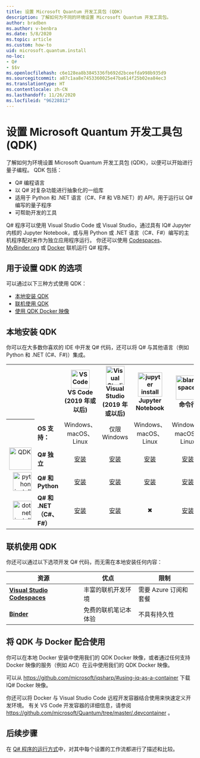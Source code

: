 ```yaml
---
title: 设置 Microsoft Quantum 开发工具包 (QDK)
description: 了解如何为不同的环境设置 Microsoft Quantum 开发工具包。
author: bradben
ms.author: v-benbra
ms.date: 5/8/2020
ms.topic: article
ms.custom: how-to
uid: microsoft.quantum.install
no-loc:
- Q#
- $$v
ms.openlocfilehash: c6e128ea8b3845336fb692d2bceefda998b935d9
ms.sourcegitcommit: a87c1aa8e7453360025e47ba614f25b02ea84ec3
ms.translationtype: HT
ms.contentlocale: zh-CN
ms.lasthandoff: 11/26/2020
ms.locfileid: "96228812"
---
```

# <a name="setting-up-the-microsoft-quantum-development-kit-qdk"></a>设置 Microsoft Quantum 开发工具包 (QDK)

了解如何为环境设置 Microsoft Quantum 开发工具包 (QDK)，以便可以开始进行量子编程。 QDK 包括：

- Q# 编程语言
- 以 Q# 对复杂功能进行抽象化的一组库
- 适用于 Python 和 .NET 语言（C#、F# 和 VB.NET）的 API，用于运行以 Q# 编写的量子程序
- 可帮助开发的工具

Q# 程序可以使用 Visual Studio Code 或 Visual Studio，通过具有 IQ# Jupyter 内核的 Jupyter Notebook，或与用 Python 或 .NET 语言（C#、F#）编写的主机程序配对来作为独立应用程序运行。 你还可以使用 [Codespaces](https://online.visualstudio.com/)、[MyBinder.org](https://mybinder.org/) 或 [Docker](#use-the-qdk-with-docker) 联机运行 Q# 程序。 

## <a name="options-for-setting-up-the-qdk"></a>用于设置 QDK 的选项

可以通过以下三种方式使用 QDK：

- [本地安装 QDK](#install-the-qdk-locally)
- [联机使用 QDK](#use-the-qdk-online)
- [使用 QDK Docker 映像](#use-the-qdk-with-docker)

## <a name="install-the-qdk-locally"></a>本地安装 QDK

你可以在大多数你喜欢的 IDE 中开发 Q# 代码，还可以将 Q# 与其他语言（例如 Python 和 .NET (C#、F#)）集成。

<table>
    <tr>
        <th width=10%>&nbsp;</th>
        <th>&nbsp;</th>
        <th align="center" width=18%><img src="~/media/vs_code.png" alt="VS Code" width="50"/><br><b>VS Code<br>(2019 年或以后)</b></th>
        <th align="center" width=18%><img src="~/media/vs_studio.png" alt="Visual Studio" width="50"/><br><b>Visual Studio<br>(2019 年或以后)</b></th>
        <th align="center" width=18%><img src="~/media/jupyter-wht.png" alt="jupyter install" width="65"/><br><b>Jupyter Notebook</b></th>
        <th align="center" width=18%><img src="~/media/blank.png" alt="blank spacer" width="65"/><br><b>命令行</b></th>
    </tr>
    <tr>
        <th>&nbsp;</th>
        <td align="left"><b>OS 支持：</b></td>
        <td align="center">Windows、macOS、Linux</td>
        <td align="center">仅限 Windows</td>
        <td align="center">Windows、macOS、Linux</td>
        <td align="center">Windows、macOS、Linux</td>
    </tr>
    <tr>
        <td align="right"><img src="~/media/quantum-wht.png" alt="QDK" width="60"/></td>
        <td align="left"><b>Q# 独立</b></td>
        <td align="center"><a href="xref:microsoft.quantum.install.standalone">安装</a></td>
        <td align="center"><a href="xref:microsoft.quantum.install.standalone">安装</a></td>
        <td align="center"><a href="xref:microsoft.quantum.install.jupyter">安装</a></td>
        <td align="center"><a href="xref:microsoft.quantum.install.standalone">安装</a></td>
    </tr>
    <tr>
        <td align="right"><img src="~/media/python.png" alt="python install" width="50"/></td>
        <td align="left"><b>Q# 和 Python</b></td>
        <td align="center"><a href="xref:microsoft.quantum.install.python">安装</a></td>
        <td align="center"><a href="xref:microsoft.quantum.install.python">安装</a></td>
        <td align="center"><a href="xref:microsoft.quantum.install.python">安装</a></td>
        <td align="center"><a href="xref:microsoft.quantum.install.python">安装</a></td>
    </tr>
    <tr>
        <td align="right"><img src="~/media/dot_net.png" alt="dotnet install" width="50"/></td>
        <td align="left"><b>Q# 和 .NET（C#、F#）</b></td> 
        <td align="center"><a href="xref:microsoft.quantum.install.cs">安装</a></td>
        <td align="center"><a href="xref:microsoft.quantum.install.cs">安装</a></td>
        <td align="center">&#10006;</td>
        <td align="center"><a href="xref:microsoft.quantum.install.cs">安装</a></td>
   </tr>
</table>

## <a name="use-the-qdk-online"></a>联机使用 QDK

你还可以通过以下选项开发 Q# 代码，而无需在本地安装任何内容：

|资源|优点|限制|
|---|---|---|
|[**Visual Studio Codespaces**](xref:microsoft.quantum.install.standalone)|丰富的联机开发环境  |需要 Azure 订阅和套餐 |
|[**Binder**](xref:microsoft.quantum.install.binder) | 免费的联机笔记本体验 |不具有持久性 |

## <a name="use-the-qdk-with-docker"></a>将 QDK 与 Docker 配合使用

你可以在本地 Docker 安装中使用我们的 QDK Docker 映像，或者通过任何支持 Docker 映像的服务（例如 ACI）在云中使用我们的 QDK Docker 映像。

可以从 https://github.com/microsoft/iqsharp/#using-iq-as-a-container 下载 IQ# Docker 映像。 

你还可以将 Docker 与 Visual Studio Code 远程开发容器结合使用来快速定义开发环境。 有关 VS Code 开发容器的详细信息，请参阅 https://github.com/microsoft/Quantum/tree/master/.devcontainer 。

## <a name="next-steps"></a>后续步骤

在 [Q# 程序的运行方式](xref:microsoft.quantum.guide.host-programs)中，对其中每个设置的工作流都进行了描述和比较。
